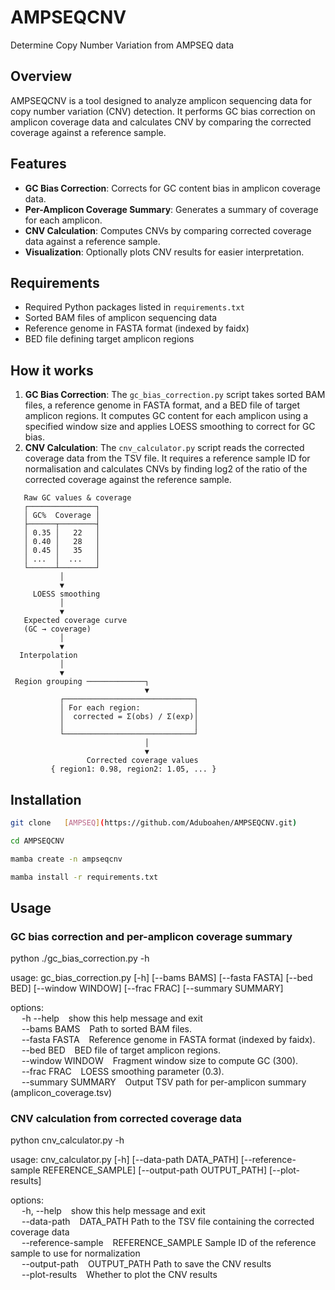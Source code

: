 # AMPSEQCNV
Determine Copy Number Variation from AMPSEQ data

## Overview
AMPSEQCNV is a tool designed to analyze amplicon sequencing data for copy number variation (CNV) detection. It performs GC bias correction on amplicon coverage data and calculates CNV by comparing the corrected coverage against a reference sample. 
<!-- The tool is particularly useful for researchers working with targeted amplicon sequencing data, enabling them to identify CNVs in specific genomic regions of interest. -->

## Features
- **GC Bias Correction**: Corrects for GC content bias in amplicon coverage data.
- **Per-Amplicon Coverage Summary**: Generates a summary of coverage for each amplicon.
- **CNV Calculation**: Computes CNVs by comparing corrected coverage data against a reference sample.
- **Visualization**: Optionally plots CNV results for easier interpretation.

## Requirements
- Required Python packages listed in `requirements.txt`
- Sorted BAM files of amplicon sequencing data
- Reference genome in FASTA format (indexed by faidx)
- BED file defining target amplicon regions

## How it works
1. **GC Bias Correction**: The `gc_bias_correction.py` script takes sorted BAM files, a reference genome in FASTA format, and a BED file of target amplicon regions. It computes GC content for each amplicon using a specified window size and applies LOESS smoothing to correct for GC bias.
2. **CNV Calculation**: The `cnv_calculator.py` script reads the corrected coverage data from the TSV file. It requires a reference sample ID for normalisation and calculates CNVs by finding log2 of the ratio of the corrected coverage against the reference sample.

```
   Raw GC values & coverage
   ┌───────────────┐
   │ GC%  Coverage │
   ├──────┬────────┤
   │ 0.35 │   22   │
   │ 0.40 │   28   │
   │ 0.45 │   35   │
   │ ...  │  ...   │
   └──────┴────────┘
           │
           ▼
     LOESS smoothing
           │
           ▼
   Expected coverage curve
   (GC → coverage)
           │
           ▼
  Interpolation
           │
           ▼
 Region grouping ─────────────┐
                              ▼
           ┌─────────────────────────────┐
           │ For each region:            │
           │  corrected = Σ(obs) / Σ(exp)│
           │                             │
           └─────────────────────────────┘
                              │
                              ▼
                 Corrected coverage values
         { region1: 0.98, region2: 1.05, ... }
```

## Installation

```bash
git clone	[AMPSEQ](https://github.com/Aduboahen/AMPSEQCNV.git)

cd AMPSEQCNV

mamba create -n ampseqcnv

mamba install -r requirements.txt
```

## Usage

### GC bias correction and per-amplicon coverage summary

python ./gc_bias_correction.py -h

usage: gc_bias_correction.py [-h] [--bams BAMS] [--fasta FASTA] [--bed BED]
														 [--window WINDOW] [--frac FRAC]
														 [--summary SUMMARY]


options: \
  &emsp; -h --help &ensp; show this help message and exit \
  &emsp; --bams BAMS &ensp; Path to sorted BAM files. \
  &emsp; --fasta FASTA &ensp; Reference genome in FASTA format (indexed by faidx). \
  &emsp; --bed BED &ensp; BED file of target amplicon regions. \
  &emsp; --window WINDOW &ensp; Fragment window size to compute GC (300). \
  &emsp; --frac FRAC &ensp; LOESS smoothing parameter (0.3). \
  &emsp; --summary SUMMARY &ensp; Output TSV path for per-amplicon summary (amplicon_coverage.tsv)


### CNV calculation from corrected coverage data

python cnv_calculator.py -h

usage: cnv_calculator.py [-h] [--data-path DATA_PATH]
                         [--reference-sample REFERENCE_SAMPLE]
                         [--output-path OUTPUT_PATH] 
												 [--plot-results]

options: \
  &emsp; -h, --help &ensp; show this help message and exit \
  &emsp; --data-path &ensp; DATA_PATH Path to the TSV file containing the corrected coverage data \
  &emsp; --reference-sample &ensp; REFERENCE_SAMPLE Sample ID of the reference sample to use for normalization \
  &emsp; --output-path &ensp; OUTPUT_PATH  Path to save the CNV results \
  &emsp; --plot-results &ensp; Whether to plot the CNV results